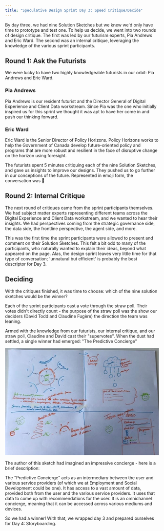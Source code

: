 ```yaml
---
title: "Speculative Design Sprint Day 3: Speed Critique/Decide"
---
```


By day three, we had nine Solution Sketches but we knew we'd only have time to prototype and test one. To help us decide, we went into two rounds of design critique. The first was led by our futurism experts, Pia Andrews and Eric Ward. The second was an internal critique, leveraging the knowledge of the various sprint participants.

## Round 1: Ask the Futurists

We were lucky to have two highly knowledgeable futurists in our orbit: Pia Andrews and Eric Ward.

### Pia Andrews

Pia Andrews is our resident futurist and the Director General of Digital Experience and Client Data workstream. Since Pia was the one who initially inspired us for this sprint we thought it was apt to have her come in and push our thinking forward. 

### Eric Ward

Eric Ward is the Senior Director of Policy Horizons. Policy Horizons works to help the Government of Canada develop future-oriented policy and programs that are more robust and resilient in the face of disruptive change on the horizon using foresight. 

The futurists spent 5 minutes critiquing each of the nine Solution Sketches, and gave us insights to improve our designs. They pushed us to go further in our conceptions of the future. Represented in emoji form, the conversation was 🤯

## Round 2: Internal Critique

The next round of critiques came from the sprint participants themselves.  We had subject matter experts representing different teams across the Digital Experience and Client Data workstream, and we wanted to hear their insights. We had perspectives coming from the strategic governance side, the data side, the frontline perspective, the agent side, and more. 

This was the first time the sprint participants were allowed to present and comment on their Solution Sketches. This felt a bit odd to many of the participants, who naturally wanted to explain their ideas, beyond what appeared on the page. Alas, the design sprint leaves very little time for that type of conversation; 'unnatural but efficient' is probably the best descriptor for Day 3.

## Deciding

With the critiques finished, it was time to choose: which of the nine solution sketches would be the winner?

Each of the sprint participants cast a vote through the straw poll. Their votes didn't directly count - the purpose of the straw poll was the show our deciders (David Todd and Claudine Fugère) the direction the team was leaning. 

Armed with the knowledge from our futurists, our internal critique, and our straw poll, Claudine and David cast their "supervotes". When the dust had settled, a single winner had emerged: "The Predictive Concierge"

![Sketch](./sketch.jpg)

The author of this sketch had imagined an impressive concierge - here is a brief description:

 The "Predictive Concierge" acts as an intermediary between the user and various service providers (of which we at Employment and Social Development could be one). It has access to a vast amount of data, provided both from the user and the various service providers. It uses that data to come up with recommendations for the user. It is an omnichannel concierge, meaning that it can be accessed across various mediums and devices. 

So we had a winner! With that, we wrapped day 3 and prepared ourselves for Day 4: Storyboarding.
